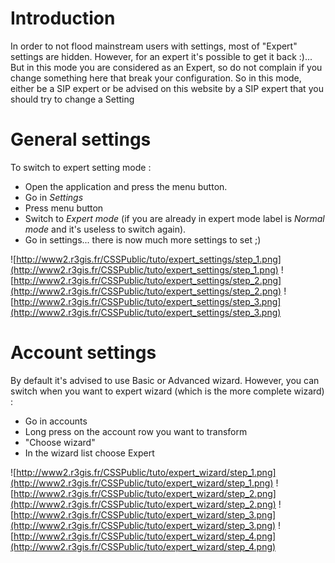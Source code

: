 # Introduction #

In order to not flood mainstream users with settings, most of "Expert" settings are hidden.
However, for an expert it's possible to get it back :)... But in this mode you are considered as an Expert, so do not complain if you change something here that break your configuration.
So in this mode, either be a SIP expert or be advised on this website by a SIP expert that you should try to change a Setting

# General settings #

To switch to expert setting mode :
  * Open the application and press the menu button.
  * Go in _Settings_
  * Press menu button
  * Switch to _Expert mode_ (if you are already in expert mode label is _Normal mode_ and it's useless to switch again).
  * Go in settings... there is now much more settings to set ;)

![http://www2.r3gis.fr/CSSPublic/tuto/expert_settings/step_1.png](http://www2.r3gis.fr/CSSPublic/tuto/expert_settings/step_1.png)
![http://www2.r3gis.fr/CSSPublic/tuto/expert_settings/step_2.png](http://www2.r3gis.fr/CSSPublic/tuto/expert_settings/step_2.png)
![http://www2.r3gis.fr/CSSPublic/tuto/expert_settings/step_3.png](http://www2.r3gis.fr/CSSPublic/tuto/expert_settings/step_3.png)

# Account settings #

By default it's advised to use Basic or Advanced wizard.
However, you can switch when you want to expert wizard (which is the more complete wizard) :

  * Go in accounts
  * Long press on the account row you want to transform
  * "Choose wizard"
  * In the wizard list choose Expert


![http://www2.r3gis.fr/CSSPublic/tuto/expert_wizard/step_1.png](http://www2.r3gis.fr/CSSPublic/tuto/expert_wizard/step_1.png)
![http://www2.r3gis.fr/CSSPublic/tuto/expert_wizard/step_2.png](http://www2.r3gis.fr/CSSPublic/tuto/expert_wizard/step_2.png)
![http://www2.r3gis.fr/CSSPublic/tuto/expert_wizard/step_3.png](http://www2.r3gis.fr/CSSPublic/tuto/expert_wizard/step_3.png)
![http://www2.r3gis.fr/CSSPublic/tuto/expert_wizard/step_4.png](http://www2.r3gis.fr/CSSPublic/tuto/expert_wizard/step_4.png)
